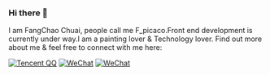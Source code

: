 ### Hi there 👋
I am FangChao Chuai, people call me F_picaco.Front end development is currently under way.I am a painting lover & Technology lover. Find out more about me & feel free to connect with me here:


[![Tencent QQ](https://img.shields.io/badge/-Fpicacho-0153DA?style=flat-square&logo=Tencent%20QQ&logoColor=white&link=https://www.qq.com/)](https://www.qq.com/)
[![WeChat](https://img.shields.io/badge/-Fpicacho-07C160?style=flat-square&logo=WeChat&logoColor=white&link=https://www.qq.com/)](https://www.qq.com/)
[![WeChat](https://img.shields.io/badge/-Fpicacho-5865F2?style=flat-square&logo=Discord&logoColor=white&link=https://www.qq.com/)](https://www.qq.com/)

